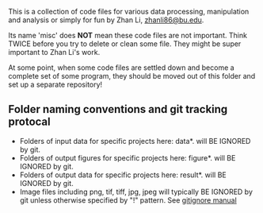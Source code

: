 This is a collection of code files for various data processing, manipulation and
analysis or simply for fun by Zhan Li, zhanli86@bu.edu. 

Its name 'misc' does **NOT** mean these code files are not important. Think TWICE
before you try to delete or clean some file. They might be super important to
Zhan Li's work. 

At some point, when some code files are settled down and become a complete set
of some program, they should be moved out of this folder and set up a separate
repository!

## Folder naming conventions and git tracking protocal
* Folders of input data for specific projects here: data*. will BE IGNORED by git.
* Folders of output figures for specific projects here: figure*. will BE IGNORED by git.
* Folders of output data for specific projects here: result*. will BE IGNORED by git.
* Image files including png, tif, tiff, jpg, jpeg will typically BE IGNORED by git unless otherwise specified by "!" pattern. See [gitignore manual](http://git-scm.com/docs/gitignore)